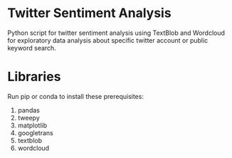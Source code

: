 # Twitter Sentiment Analysis
Python script for twitter sentiment analysis using TextBlob and Wordcloud for exploratory data analysis about specific twitter account or public keyword search.

# Libraries
Run pip or conda to install these prerequisites:
1. pandas
2. tweepy
3. matplotlib
4. googletrans
5. textblob
6. wordcloud
